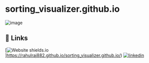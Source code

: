 # sorting_visualizer.github.io
![image](https://user-images.githubusercontent.com/83342178/226085330-49f5b39e-271f-4895-b7be-c5df40b04a28.png)

## 🔗 Links
[![Website shields.io](https://img.shields.io/website-up-down-green-red/http/shields.io.svg)]https://rahulraj882.github.io/sorting_visualizer.github.io/)
[![linkedin](https://img.shields.io/badge/linkedin-0A66C2?style=for-the-badge&logo=linkedin&logoColor=white)](https://www.linkedin.com/in/rahul-raj-9501b2191/)
